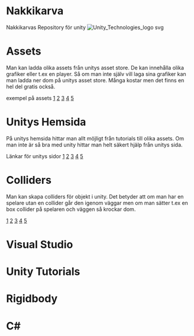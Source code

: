 # Nakkikarva
Nakkikarvas Repository för unity
![Unity_Technologies_logo svg](https://user-images.githubusercontent.com/105705809/168759168-91469bd1-a0f4-47c6-ab1f-d3417e8ca181.png)

# Assets

Man kan ladda olika assets från unitys asset store. 
De kan innehålla olika grafiker eller t.ex en player. 
Så om man inte själv vill laga sina grafiker kan man ladda ner dom på unitys asset store. 
Många kostar men det finns en hel del gratis också. 

exempel på assets
[1](https://assetstore.unity.com/packages/tools/physics/silantro-helicopter-simulator-toolkit-142612)
[2](https://assetstore.unity.com/packages/2d/gui/ui-kit-pro-huge-bundle-203543)
[3](https://assetstore.unity.com/packages/2d/textures-materials/free-christmas-gift-from-blink-2021-209810)
[4](https://assetstore.unity.com/packages/2d/characters/enemy-galore-1-pixel-art-208921)
[5](https://assetstore.unity.com/packages/2d/textures-materials/sky/20-stylized-skies-pack-179742) 

# Unitys Hemsida

På unitys hemsida hittar man allt möjligt från tutorials till olika assets. 
Om man inte är så bra med unity hittar man helt säkert hjälp från unitys sida. 

Länkar för unitys sidor
[1](https://unity.com/)
[2](https://unity.com/products)
[3](https://unity.com/solutions)
[4](https://unity.com/learn)
[5](https://unity.com/support-services)


# Colliders

Man kan skapa colliders för objekt i unity. Det betyder att om man har en spelare utan en collider går den igenom väggar
men om man sätter t.ex en box collider på spelaren och väggen så krockar dom. 

[1](https://www.youtube.com/watch?v=S0MXZ6AXzTE)
[2](https://www.youtube.com/watch?v=bh9ArKrPY8w)
[3](https://www.youtube.com/watch?v=ms6r59X6rRc)
[4](https://www.youtube.com/watch?v=6C4KfuW2q8Y)
[5](https://www.youtube.com/watch?v=ZoZcBgRR9ns)





# Visual Studio






# Unity Tutorials







# Rigidbody







# C#

